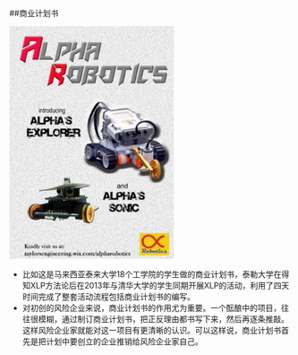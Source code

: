 ##商业计划书


![0](../assets/activity_result/business_plan/00.jpg)



- 比如这是马来西亚泰来大学18个工学院的学生做的商业计划书，泰勒大学在得知XLP方法论后在2013年与清华大学的学生同期开展XLP的活动，利用了四天时间完成了整套活动流程包括商业计划书的编写。
- 对初创的风险企业来说，商业计划书的作用尤为重要。一个酝酿中的项目，往往很模糊，通过制订商业计划书，把正反理由都书写下来，然后再逐条推敲。这样风险企业家就能对这一项目有更清晰的认识。可以这样说，商业计划书首先是把计划中要创立的企业推销给风险企业家自己。
